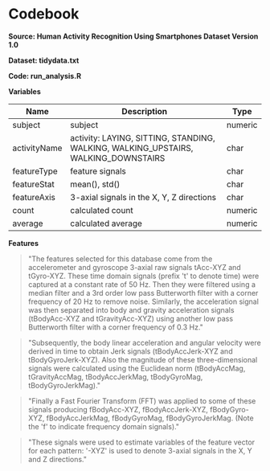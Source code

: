 # Codebook
**Source: Human Activity Recognition Using Smartphones Dataset Version 1.0**

**Dataset: tidydata.txt**

**Code: run_analysis.R**

**Variables**

| Name 			| Description           																| Type		|
| ------------- | ------------------------------------------------------------------------------------- | ---------	|
| subject      	| subject																				| numeric	|
| activityName  | activity: LAYING, SITTING, STANDING, WALKING, WALKING_UPSTAIRS, WALKING_DOWNSTAIRS    | char		|
| featureType 	| feature signals																		| char		|
| featureStat 	| mean(), std()      																	| char		|
| featureAxis 	| 3-axial signals in the X, Y, Z  directions    										| char		|
| count 		| calculated count      																| numeric	|
| average 		| calculated average      																| numeric	|

**Features**

> "The features selected for this database come from the accelerometer and gyroscope 
> 3-axial raw signals tAcc-XYZ and tGyro-XYZ. These time domain signals (prefix 't' to 
> denote time) were captured at a constant rate of 50 Hz. Then they were filtered using a 
> median filter and a 3rd order low pass Butterworth filter with a corner frequency of 20 Hz 
> to remove noise. Similarly, the acceleration signal was then separated into body and 
> gravity acceleration signals (tBodyAcc-XYZ and tGravityAcc-XYZ) using another low pass 
> Butterworth filter with a corner frequency of 0.3 Hz."

> "Subsequently, the body linear acceleration and angular velocity were derived in time 
> to obtain Jerk signals (tBodyAccJerk-XYZ and tBodyGyroJerk-XYZ). Also the magnitude of 
> these three-dimensional signals were calculated using the Euclidean norm (tBodyAccMag, 
> tGravityAccMag, tBodyAccJerkMag, tBodyGyroMag, tBodyGyroJerkMag)."

> "Finally a Fast Fourier Transform (FFT) was applied to some of these signals producing 
> fBodyAcc-XYZ, fBodyAccJerk-XYZ, fBodyGyro-XYZ, fBodyAccJerkMag, fBodyGyroMag, fBodyGyroJerkMag. 
> (Note the 'f' to indicate frequency domain signals)."

> "These signals were used to estimate variables of the feature vector for each pattern: 
> '-XYZ' is used to denote 3-axial signals in the X, Y and Z directions."

